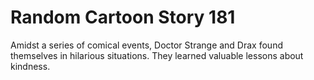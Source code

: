 # Random Cartoon Story 181

Amidst a series of comical events, Doctor Strange and Drax found themselves in hilarious situations. They learned valuable lessons about kindness.